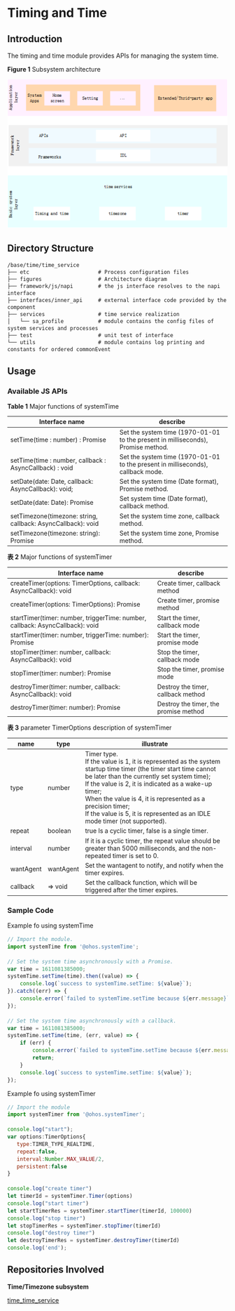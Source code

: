 # Timing and Time

## Introduction

The timing and time module provides APIs for managing the system time.

**Figure  1**  Subsystem architecture 

![](figures/subsystem_architecture.png "subsystem-architecture")

## Directory Structure

```
/base/time/time_service
├── etc                      # Process configuration files
├── figures                  # Architecture diagram
├── framework/js/napi        # the js interface resolves to the napi interface
├── interfaces/inner_api     # external interface code provided by the component
├── services                 # time service realization
│   └── sa_profile           # module contains the config files of system services and processes
├── test                     # unit test of interface
└── utils                    # module contains log printing and constants for ordered commonEvent
```


## Usage

### Available JS APIs

**Table  1**  Major functions of systemTime

| Interface name                                               | describe                                                     |
| ------------------------------------------------------------ | ------------------------------------------------------------ |
| setTime(time : number) : Promise<boolean>                    | Set the system time (1970-01-01 to the present in milliseconds), Promise method. |
| setTime(time : number, callback : AsyncCallback<boolean>) : void | Set the system time (1970-01-01 to the present in milliseconds), callback mode. |
| setDate(date: Date, callback: AsyncCallback<boolean>): void; | Set the system time (Date format), Promise method.           |
| setDate(date: Date): Promise<boolean>                        | Set system time (Date format), callback method.              |
| setTimezone(timezone: string, callback: AsyncCallback<boolean>): void | Set the system time zone, callback method.                   |
| setTimezone(timezone: string): Promise<boolean>              | Set the system time zone, Promise method.                    |

**表 2** Major functions of systemTimer

| Interface name                                               | describe                              |
| ------------------------------------------------------------ | ------------------------------------- |
| createTimer(options: TimerOptions, callback: AsyncCallback<number>): void | Create timer, callback method         |
| createTimer(options: TimerOptions): Promise<number>          | Create timer, promise method          |
| startTimer(timer: number, triggerTime: number, callback: AsyncCallback<boolean>): void | Start the timer, callback mode        |
| startTimer(timer: number, triggerTime: number): Promise<boolean> | Start the timer, promise mode         |
| stopTimer(timer: number, callback: AsyncCallback<boolean>):  void | Stop the timer, callback mode         |
| stopTimer(timer: number): Promise<boolean>                   | Stop the timer, promise mode          |
| destroyTimer(timer: number, callback: AsyncCallback<boolean>): void | Destroy the timer, callback method    |
| destroyTimer(timer: number): Promise<boolean>                | Destroy the timer, the promise method |

**表 3**  parameter TimerOptions description of systemTimer

| name      | type      | illustrate                                                   |
| --------- | --------- | ------------------------------------------------------------ |
| type      | number    | Timer type. <br/>If the value is 1, it is represented as the system startup time timer (the timer start time cannot be later than the currently set system time); <br/>If the value is 2, it is indicated as a wake-up timer; <br/>When the value is 4, it is represented as a precision timer; <br/>If the value is 5, it is represented as an IDLE mode timer (not supported). |
| repeat    | boolean   | true Is a cyclic timer, false is a single timer.             |
| interval  | number    | If it is a cyclic timer, the repeat value should be greater than 5000 milliseconds, and the non-repeated timer is set to 0. |
| wantAgent | wantAgent | Set the wantagent to notify, and notify when the timer expires. |
| callback  | => void   | Set the callback function, which will be triggered after the timer expires. |

### Sample Code

Example fo using systemTime

```javascript
// Import the module.
import systemTime from '@ohos.systemTime';

// Set the system time asynchronously with a Promise.
var time = 1611081385000;   
systemTime.setTime(time).then((value) => {        
    console.log(`success to systemTime.setTime: ${value}`);   
}).catch((err) => {        
    console.error(`failed to systemTime.setTime because ${err.message}`)  
});

// Set the system time asynchronously with a callback.   
var time = 1611081385000;   
systemTime.setTime(time, (err, value) => {   
    if (err) {        
        console.error(`failed to systemTime.setTime because ${err.message}`);   
        return;   
    }    
    console.log(`success to systemTime.setTime: ${value}`);   
});
```
Example fo using systemTimer
```javascript
// Import the module 
import systemTimer from '@ohos.systemTimer';

console.log("start");
var options:TimerOptions{   
   type:TIMER_TYPE_REALTIME,   
   repeat:false,   
   interval:Number.MAX_VALUE/2,   
   persistent:false   
}

console.log("create timer")   
let timerId = systemTimer.Timer(options)     
console.log("start timer")   
let startTimerRes = systemTimer.startTimer(timerId, 100000)   
console.log("stop timer")   
let stopTimerRes = systemTimer.stopTimer(timerId)   
console.log("destroy timer")   
let destroyTimerRes = systemTimer.destroyTimer(timerId)   
console.log('end');   
```

## Repositories Involved

**Time/Timezone subsystem**

[time\_time\_service](https://gitcode.com/openharmony/time_time_service/tree/master/)

